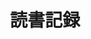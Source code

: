 ---
title: 読書記録
description: 読んだ本
image:

# Badge style
style:
    background: "#692a9d"
    color: "#fff"
---